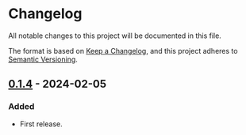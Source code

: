 # Changelog

All notable changes to this project will be documented in this file.

The format is based on [Keep a Changelog](https://keepachangelog.com/en/1.0.0/),
and this project adheres to [Semantic Versioning](https://semver.org/spec/v2.0.0.html).

## [0.1.4] - 2024-02-05

### Added

- First release.

[0.1.4]: https://github.com/LiteLDev/LegacyScriptEngine/releases/tag/v0.1.4
